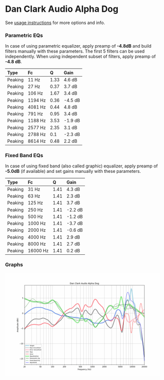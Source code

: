 # Dan Clark Audio Alpha Dog
See [usage instructions](https://github.com/jaakkopasanen/AutoEq#usage) for more options and info.

### Parametric EQs
In case of using parametric equalizer, apply preamp of **-4.8dB** and build filters manually
with these parameters. The first 5 filters can be used independently.
When using independent subset of filters, apply preamp of **-4.8 dB**.

| Type    | Fc      |    Q | Gain    |
|:--------|:--------|:-----|:--------|
| Peaking | 11 Hz   | 1.33 | 4.6 dB  |
| Peaking | 27 Hz   | 0.37 | 3.7 dB  |
| Peaking | 106 Hz  | 1.67 | 3.4 dB  |
| Peaking | 1194 Hz | 0.36 | -4.5 dB |
| Peaking | 4081 Hz | 0.44 | 4.8 dB  |
| Peaking | 791 Hz  | 0.95 | 3.4 dB  |
| Peaking | 1188 Hz | 3.53 | -1.9 dB |
| Peaking | 2577 Hz | 2.35 | 3.1 dB  |
| Peaking | 2788 Hz | 0.1  | -2.3 dB |
| Peaking | 8614 Hz | 0.48 | 2.2 dB  |

### Fixed Band EQs
In case of using fixed band (also called graphic) equalizer, apply preamp of **-5.0dB**
(if available) and set gains manually with these parameters.

| Type    | Fc       |    Q | Gain    |
|:--------|:---------|:-----|:--------|
| Peaking | 31 Hz    | 1.41 | 4.3 dB  |
| Peaking | 63 Hz    | 1.41 | 2.3 dB  |
| Peaking | 125 Hz   | 1.41 | 3.7 dB  |
| Peaking | 250 Hz   | 1.41 | -2.2 dB |
| Peaking | 500 Hz   | 1.41 | -1.2 dB |
| Peaking | 1000 Hz  | 1.41 | -3.7 dB |
| Peaking | 2000 Hz  | 1.41 | -0.6 dB |
| Peaking | 4000 Hz  | 1.41 | 2.9 dB  |
| Peaking | 8000 Hz  | 1.41 | 2.7 dB  |
| Peaking | 16000 Hz | 1.41 | 0.2 dB  |

### Graphs
![](./Dan%20Clark%20Audio%20Alpha%20Dog.png)
